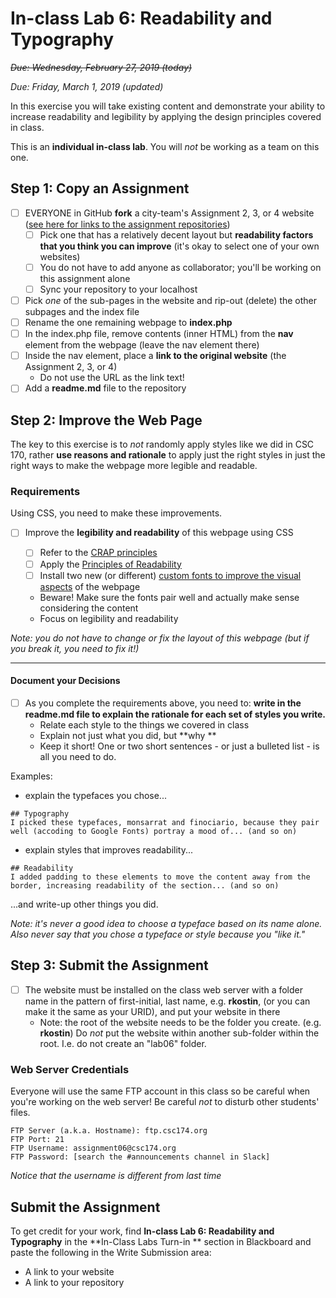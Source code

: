 # In-class Lab 6: Readability and Typography

<s>*Due: Wednesday, February 27, 2019 (today)*</s>

*Due: Friday, March 1, 2019 (updated)* 

In this exercise you will take existing content and demonstrate your ability to increase readability and legibility by applying the design principles covered in class. 

This is an **individual in-class lab**.  You will *not* be working as a team on this one.

## Step 1: Copy an Assignment

- [ ] EVERYONE in GitHub **fork** a city-team's Assignment 2, 3, or 4 website ([see here for links to the assignment repositories](https://docs.google.com/spreadsheets/d/17nncaY3FWkgq2HEqK6IWAsyNsav34Jo4e-Vj1pwoXEQ/edit#gid=0))
  - [ ] Pick one that has a relatively decent layout but **readability factors that you think you can improve** (it's okay to select one of your own websites)
  - [ ] You do not have to add anyone as collaborator; you'll be working on this assignment alone
  - [ ] Sync your repository to your localhost
- [ ] Pick *one* of the sub-pages in the website and rip-out (delete) the other subpages and the index file
- [ ] Rename the one remaining webpage to **index.php**
- [ ] In the index.php file, remove contents (inner HTML) from the **nav** element from the webpage (leave the nav element there)
- [ ] Inside the nav element, place a **link to the original website** (the Assignment 2, 3, or 4)
  - Do not use the URL as the link text!
- [ ] Add a **readme.md** file to the repository

## Step 2: Improve the Web Page

The key to this exercise is to *not* randomly apply styles like we did in CSC 170, rather **use reasons and rationale** to apply just the right styles in just the right ways to make the webpage more legible and readable.  

### Requirements

Using CSS, you need to make these improvements.

- [ ] Improve the **legibility and readability** of this webpage using CSS

  - [ ] Refer to the [CRAP principles](../08-principles-of-page-design1/principles-of-page-design1.pdf)
  - [ ] Apply the [Principles of Readability](../11-readability-and-typography/readability.pdf)
  - [ ] Install two new (or different) [custom fonts to improve the visual aspects](../11-readability-and-typography/typography.pdf) of the webpage

  - Beware!  Make sure the fonts pair well and actually make sense considering the content
  - Focus on legibility and readability

*Note: you do not have to change or fix the layout of this webpage (but if you break it, you need to fix it!)*

<hr>

#### Document your Decisions

- [ ] As you complete the requirements above, you need to: **write in the readme.md file to explain the rationale for each set of styles you write.**  
  - Relate each style to the things we covered in class 
  - Explain not just what you did, but **why **
  - Keep it short!  One or two short sentences - or just a bulleted list - is all you need to do.

Examples:

- explain the typefaces you chose...

```
## Typography
I picked these typefaces, monsarrat and finociario, because they pair well (accoding to Google Fonts) portray a mood of... (and so on)
```


- explain styles that improves readability...

```
## Readability
I added padding to these elements to move the content away from the border, increasing readability of the section... (and so on)
```

...and write-up other things you did.

*Note: it's never a good idea to choose a typeface based on its name alone. Also never say that you chose a typeface or style because you "like it."*

## Step 3: Submit the Assignment

- [ ] The website must be installed on the class web server with a folder name in the pattern of first-initial, last name, e.g. **rkostin**, (or you can make it the same as your URID), and put your website in there
  - Note: the root of the website needs to be the folder you create.  (e.g. **rkostin**)  Do *not* put the website within another sub-folder within the root.  I.e. do not create an "lab06" folder.

### Web Server Credentials

Everyone will use the same FTP account in this class so be careful when you're working on the web server!  Be careful *not* to disturb other students' files.

```
FTP Server (a.k.a. Hostname): ftp.csc174.org
FTP Port: 21
FTP Username: assignment06@csc174.org
FTP Password: [search the #announcements channel in Slack]
```

*Notice that the username is different from last time*

## Submit the Assignment

To get credit for your work, find **In-class Lab 6: Readability and Typography** in the **In-Class Labs Turn-in ** section in Blackboard and paste the following in the Write Submission area:

- A link to your website 
- A link to your repository